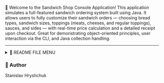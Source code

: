 🥪 Welcome to the Sandwich Shop Console Application!
This application simulates a full-featured sandwich ordering system built using Java. It allows users to fully customize their sandwich orders — choosing bread types, sandwich sizes, toppings (meats, cheeses, and regular toppings), sauces, and sides — with real-time price calculation and a detailed receipt upon checkout. Great for demonstrating object-oriented principles, user interaction via the CLI, and Java collection handling.

---
<details>
  <summary>🧾 README FILE MENU</summary>

  <details>
    <summary>🛠 Technologies Used</summary>

  * Java 17+
  * File I/O
  * Collections API
  * Java Time API

  </details>

  <details>
    <summary>🧠 Features</summary>

  #### 🏠 Home Screen
  * New Order
  * Exit

  #### 📋 Order Menu
  * Add Sandwich  
    * Bread (type, size)  
    * Meat Toppings  
    * Cheese Toppings  
    * Regular Toppings  
    * Sauces  
    * Sides  
    * Toasted (yes/no)  
  * Add Drink  
  * Add Chips  
  * Signature Sandwiches  
  * Checkout  
  * Cancel Order  
  
  </details>

<details>
  <summary>💻 Application Interface</summary>

  ### Home Screen: 
  ![alt text](src/main/resources/pictures/homeScreen.PNG)

  ### Order Screen:
  ![alt text](src/main/resources/pictures/orderScreen.PNG)
  
  ### Topping Screen:
  ![alt text](src/main/resources/pictures/toppingScreen.PNG)
   
  </details>

  <details>
    <summary>📂 File Structure</summary>

  <details>
    <summary>🧱 builders</summary>

  * 🛠️ `OrderBuilder.java`  
  * 🧰 `SandwichBuilder.java`  
  * 🧑‍🍳 `SignatureSandwichCustomize.java`

  </details>

  <details>
    <summary>🧩 enums</summary>

  * 🧩 `BreadSize.java`

  </details>

  <details>
    <summary>📝 filemanager</summary>

  * 🧾 `ReceiptFileManager.java`

  </details>

  <details>
    <summary>📦 modele</summary>

  * 🍞 `Bread.java`  
  * 🧀 `CheeseTopping.java`  
  * 🧺 `Chips.java`  
  * 🧃 `Drink.java`  
  * 🥓 `MeatTopping.java`  
  * 🧾 `Order.java`  
  * 🥬 `RegularTopping.java`  
  * 🥪 `Sandwich.java`  
  * 🧂 `Sauce.java`  
  * 🍟 `Sides.java`  
  * 👨‍🍳 `SignatureSandwich.java`  
  * 🧩 `Topping.java` (abstract base class)

  </details>

  <details>
    <summary>🖥️ ui</summary>

  * 🏠 `HomeScreen.java`  
  * ▶️ `Main.java`

  </details>
  <details>
    <summary>🧪 Testing</summary>

  * Unit tests can be added using **JUnit 5**.
  * Focus areas include:
    * Sandwich price calculation logic
    * Topping selection and validation
    * Order total correctness
    * File output via `ReceiptFileManager`
  
  </details>

  </details>
</details>


### 👤 Author
Stanislav Hryshchuk 
